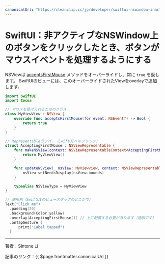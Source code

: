 ```yaml
---
canonicalUrl: "https://cleanclip.cc/jp/developer/swiftui-nswindow-inactive-firstmouse/"
---
```

# SwiftUI：非アクティブなNSWindow上のボタンをクリックしたとき、ボタンがマウスイベントを処理するようにする

NSViewは [acceptsFirstMouse](https://developer.apple.com/documentation/appkit/nsview/1483410-acceptsfirstmouse) メソッドをオーバーライドし、常に `true` を返します。
SwiftUIのビューには、このオーバーライドされたViewをoverlayで追加します。

```swift
import SwiftUI
import Cocoa

// マウスを受け入れるためのクラス
class MyViewView : NSView {
    override func acceptsFirstMouse(for event: NSEvent?) -> Bool {
        return true
    }
}

// Representableラッパー（SwiftUIへのブリッジ）
struct AcceptingFirstMouse : NSViewRepresentable {
    func makeNSView(context: NSViewRepresentableContext<AcceptingFirstMouse>) -> MyViewView {
        return MyViewView()
    }

    func updateNSView(_ nsView: MyViewView, context: NSViewRepresentableContext<AcceptingFirstMouse>) {
        nsView.setNeedsDisplay(nsView.bounds)
    }

    typealias NSViewType = MyViewView
}

// 使用例（SwiftUIのビュースタックのどこかで）
Text("Click me")
  .padding(20)
  .background(Color.yellow)
  .overlay(AcceptingFirstMouse()) // 上に配置する必要があります（透明です）
  .onTapGesture {
      print("Label tapped")
  }
```


---

著者：Sintone Li

記事のリンク：{{ $page.frontmatter.canonicalUrl }}